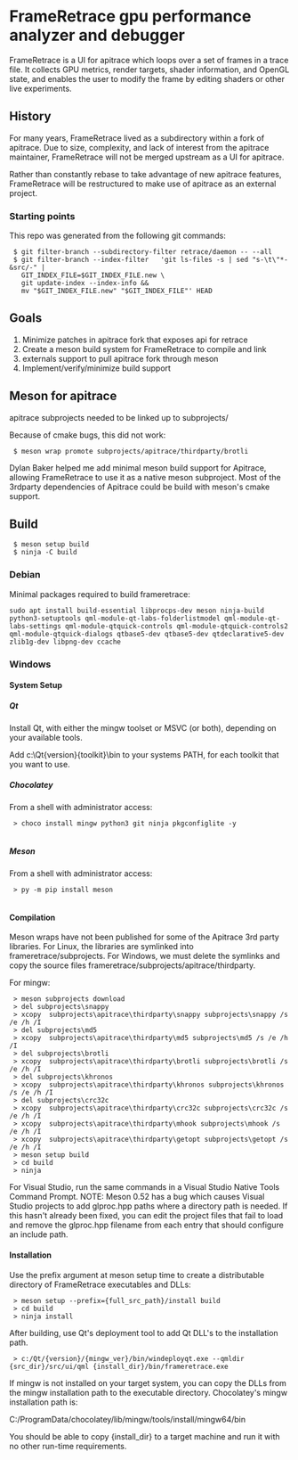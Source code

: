 # FrameRetrace gpu performance analyzer and debugger

FrameRetrace is a UI for apitrace which loops over a set of frames in
a trace file.  It collects GPU metrics, render targets, shader
information, and OpenGL state, and enables the user to modify the
frame by editing shaders or other live experiments.

## History

For many years, FrameRetrace lived as a subdirectory within a fork of
apitrace.  Due to size, complexity, and lack of interest from the
apitrace maintainer, FrameRetrace will not be merged upstream as a UI
for apitrace.

Rather than constantly rebase to take advantage of new apitrace
features, FrameRetrace will be restructured to make use of apitrace as
an external project.

### Starting points

This repo was generated from the following git commands:

```
 $ git filter-branch --subdirectory-filter retrace/daemon -- --all
 $ git filter-branch --index-filter   'git ls-files -s | sed "s-\t\"*-&src/-" |
   GIT_INDEX_FILE=$GIT_INDEX_FILE.new \
   git update-index --index-info &&
   mv "$GIT_INDEX_FILE.new" "$GIT_INDEX_FILE"' HEAD
```

## Goals

1. Minimize patches in apitrace fork that exposes api for retrace
1. Create a meson build system for FrameRetrace to compile and link
1. externals support to pull apitrace fork through meson
1. Implement/verify/minimize build support

## Meson for apitrace

apitrace subprojects needed to be linked up to subprojects/

Because of cmake bugs, this did not work:

```
 $ meson wrap promote subprojects/apitrace/thirdparty/brotli
```

Dylan Baker helped me add minimal meson build support for Apitrace,
allowing FrameRetrace to use it as a native meson subproject.  Most of
the 3rdparty dependencies of Apitrace could be build with meson's
cmake support.

## Build

```
 $ meson setup build
 $ ninja -C build
```
### Debian
Minimal packages required to build frameretrace:
```
sudo apt install build-essential libprocps-dev meson ninja-build python3-setuptools qml-module-qt-labs-folderlistmodel qml-module-qt-labs-settings qml-module-qtquick-controls qml-module-qtquick-controls2 qml-module-qtquick-dialogs qtbase5-dev qtbase5-dev qtdeclarative5-dev zlib1g-dev libpng-dev ccache

```
### Windows
#### System Setup
##### Qt
Install Qt, with either the mingw toolset or MSVC (or both), depending
on your available tools.

Add c:\Qt\{version}\{toolkit}\bin to your systems PATH, for each
toolkit that you want to use.
##### Chocolatey
From a shell with administrator access:
```
 > choco install mingw python3 git ninja pkgconfiglite -y
 
```
##### Meson
From a shell with administrator access:
```
 > py -m pip install meson
 
```
#### Compilation
Meson wraps have not been published for some of the Apitrace 3rd party
libraries.  For Linux, the libraries are symlinked into
frameretrace/subprojects.  For Windows, we must delete the symlinks
and copy the source files
frameretrace/subprojects/apitrace/thirdparty.

For mingw:
```
 > meson subprojects download 
 > del subprojects\snappy
 > xcopy  subprojects\apitrace\thirdparty\snappy subprojects\snappy /s /e /h /I
 > del subprojects\md5
 > xcopy  subprojects\apitrace\thirdparty\md5 subprojects\md5 /s /e /h /I
 > del subprojects\brotli
 > xcopy  subprojects\apitrace\thirdparty\brotli subprojects\brotli /s /e /h /I
 > del subprojects\khronos
 > xcopy  subprojects\apitrace\thirdparty\khronos subprojects\khronos /s /e /h /I
 > del subprojects\crc32c
 > xcopy  subprojects\apitrace\thirdparty\crc32c subprojects\crc32c /s /e /h /I
 > xcopy  subprojects\apitrace\thirdparty\mhook subprojects\mhook /s /e /h /I
 > xcopy  subprojects\apitrace\thirdparty\getopt subprojects\getopt /s /e /h /I
 > meson setup build
 > cd build
 > ninja
```

For Visual Studio, run the same commands in a Visual Studio Native
Tools Command Prompt.  NOTE: Meson 0.52 has a bug which causes Visual
Studio projects to add glproc.hpp paths where a directory path is
needed.  If this hasn't already been fixed, you can edit the project
files that fail to load and remove the glproc.hpp filename from each
entry that should configure an include path.

#### Installation

Use the prefix argument at meson setup time to create a distributable
directory of FrameRetrace executables and DLLs:
```
 > meson setup --prefix={full_src_path}/install build
 > cd build
 > ninja install
```
After building, use Qt's deployment tool to add Qt DLL's to the
installation path.
```
 > c:/Qt/{version}/{mingw_ver}/bin/windeployqt.exe --qmldir {src_dir}/src/ui/qml {install_dir}/bin/frameretrace.exe
```
If mingw is not installed on your target system, you can copy the DLLs
from the mingw installation path to the executable directory.
Chocolatey's mingw installation path is:

C:/ProgramData/chocolatey/lib/mingw/tools/install/mingw64/bin

You should be able to copy {install_dir} to a target machine and run
it with no other run-time requirements.